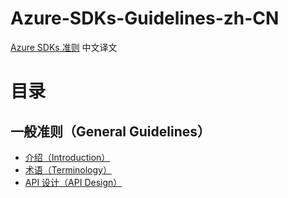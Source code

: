 # Azure-SDKs-Guidelines-zh-CN
[Azure SDKs 准则](https://azure.github.io/azure-sdk/general_introduction.html#consistent) 中文译文

# 目录
## 一般准则（General Guidelines）
- [介绍（Introduction）](一般准则/介绍.md)
- [术语（Terminology）](一般准则/术语.md)
- [API 设计（API Design）](一般准则/api-设计.md)